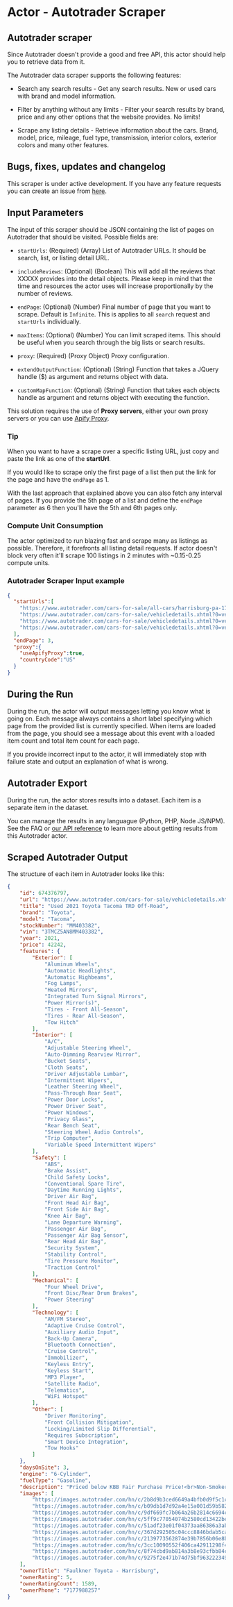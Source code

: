 # Actor - Autotrader Scraper

## Autotrader scraper

Since Autotrader doesn't provide a good and free API, this actor should help you to retrieve data from it.

The Autotrader data scraper supports the following features:

-   Search any search results - Get any search results. New or used cars with brand and model information.

-   Filter by anything without any limits - Filter your search results by brand, price and any other options that the website provides. No limits!

-   Scrape any listing details - Retrieve information about the cars. Brand, model, price, mileage, fuel type, transmission, interior colors, exterior colors and many other features.

## Bugs, fixes, updates and changelog

This scraper is under active development. If you have any feature requests you can create an issue from [here](https://github.com/epctex/autotrader-scraper/issues).


## Input Parameters

The input of this scraper should be JSON containing the list of pages on Autotrader that should be visited. Possible fields are:

- `startUrls`: (Required) (Array) List of Autotrader URLs. It should be search, list, or listing detail URL.

- `includeReviews`: (Optional) (Boolean) This will add all the reviews that XXXXX provides into the detail objects. Please keep in mind that the time and resources the actor uses will increase proportionally by the number of reviews.

- `endPage`: (Optional) (Number) Final number of page that you want to scrape. Default is `Infinite`. This is applies to all `search` request and `startUrls` individually.

- `maxItems`: (Optional) (Number) You can limit scraped items. This should be useful when you search through the big lists or search results.

- `proxy`: (Required) (Proxy Object) Proxy configuration.

- `extendOutputFunction`: (Optional) (String) Function that takes a JQuery handle ($) as argument and returns object with data.

- `customMapFunction`: (Optional) (String) Function that takes each objects handle as argument and returns object with executing the function.

This solution requires the use of **Proxy servers**, either your own proxy servers or you can use [Apify Proxy](https://www.apify.com/docs/proxy).

### Tip

When you want to have a scrape over a specific listing URL, just copy and paste the link as one of the **startUrl**.

If you would like to scrape only the first page of a list then put the link for the page and have the `endPage` as 1.

With the last approach that explained above you can also fetch any interval of pages. If you provide the 5th page of a list and define the `endPage` parameter as 6 then you'll have the 5th and 6th pages only.

### Compute Unit Consumption

The actor optimized to run blazing fast and scrape many as listings as possible. Therefore, it forefronts all listing detail requests. If actor doesn't block very often it'll scrape 100 listings in 2 minutes with ~0.15-0.25 compute units.

### Autotrader Scraper Input example

```json
{
  "startUrls":[
    "https://www.autotrader.com/cars-for-sale/all-cars/harrisburg-pa-17101",
    "https://www.autotrader.com/cars-for-sale/vehicledetails.xhtml?0=vehicledetails.xhtml&listingId=675520329&allListingType=all-cars&city=Harrisburg&state=PA&zip=17101&searchRadius=50&=&isNewSearch=false&referrer=%2Fcars-for-sale%2Fall-cars%2Fharrisburg-pa-17101%3F0%3Dvehicledetails.xhtml%26listingId%3D651889249%26searchRadius%3D50%26&clickType=listing",
    "https://www.autotrader.com/cars-for-sale/vehicledetails.xhtml?0=vehicledetails.xhtml&listingId=675490538&allListingType=all-cars&city=Harrisburg&state=PA&zip=17101&searchRadius=50&=&isNewSearch=false&referrer=%2Fcars-for-sale%2Fall-cars%2Fharrisburg-pa-17101%3F0%3Dvehicledetails.xhtml%26listingId%3D651889249%26searchRadius%3D50%26&clickType=listing",
    "https://www.autotrader.com/cars-for-sale/vehicledetails.xhtml?0=vehicledetails.xhtml&listingId=675749094&allListingType=all-cars&city=Harrisburg&state=PA&zip=17101&searchRadius=50&=&isNewSearch=false&referrer=%2Fcars-for-sale%2Fall-cars%2Fharrisburg-pa-17101%3F0%3Dvehicledetails.xhtml%26listingId%3D651889249%26searchRadius%3D50%26&clickType=listing"
  ],
  "endPage": 3,
  "proxy":{
    "useApifyProxy":true,
    "countryCode":"US"
  }
}


```

## During the Run

During the run, the actor will output messages letting you know what is going on. Each message always contains a short label specifying which page from the provided list is currently specified.
When items are loaded from the page, you should see a message about this event with a loaded item count and total item count for each page.

If you provide incorrect input to the actor, it will immediately stop with failure state and output an explanation of what is wrong.

## Autotrader Export

During the run, the actor stores results into a dataset. Each item is a separate item in the dataset.

You can manage the results in any languague (Python, PHP, Node JS/NPM). See the FAQ or <a href="https://www.apify.com/docs/api" target="blank">our API reference</a> to learn more about getting results from this Autotrader actor.

## Scraped Autotrader Output

The structure of each item in Autotrader looks like this:

```json
{
	"id": 674376797,
	"url": "https://www.autotrader.com/cars-for-sale/vehicledetails.xhtml?listingId=674376797&allListingType=all-cars&city=Harrisburg&state=PA&zip=17101&searchRadius=50&marketExtension=include&isNewSearch=false&showAccelerateBanner=false&sortBy=relevance&numRecords=25&referrer=%2Fcars-for-sale%2Fall-cars%2Fharrisburg-pa-17101%3FsearchRadius%3D50%26marketExtension%3Dinclude%26isNewSearch%3Dfalse%26showAccelerateBanner%3Dfalse%26sortBy%3Drelevance%26numRecords%3D25&clickType=listing",
	"title": "Used 2021 Toyota Tacoma TRD Off-Road",
	"brand": "Toyota",
	"model": "Tacoma",
	"stockNumber": "MM403382",
	"vin": "3TMCZ5AN8MM403382",
	"year": 2021,
	"price": 42242,
	"features": {
		"Exterior": [
			"Aluminum Wheels",
			"Automatic Headlights",
			"Automatic Highbeams",
			"Fog Lamps",
			"Heated Mirrors",
			"Integrated Turn Signal Mirrors",
			"Power Mirror(s)",
			"Tires - Front All-Season",
			"Tires - Rear All-Season",
			"Tow Hitch"
		],
		"Interior": [
			"A/C",
			"Adjustable Steering Wheel",
			"Auto-Dimming Rearview Mirror",
			"Bucket Seats",
			"Cloth Seats",
			"Driver Adjustable Lumbar",
			"Intermittent Wipers",
			"Leather Steering Wheel",
			"Pass-Through Rear Seat",
			"Power Door Locks",
			"Power Driver Seat",
			"Power Windows",
			"Privacy Glass",
			"Rear Bench Seat",
			"Steering Wheel Audio Controls",
			"Trip Computer",
			"Variable Speed Intermittent Wipers"
		],
		"Safety": [
			"ABS",
			"Brake Assist",
			"Child Safety Locks",
			"Conventional Spare Tire",
			"Daytime Running Lights",
			"Driver Air Bag",
			"Front Head Air Bag",
			"Front Side Air Bag",
			"Knee Air Bag",
			"Lane Departure Warning",
			"Passenger Air Bag",
			"Passenger Air Bag Sensor",
			"Rear Head Air Bag",
			"Security System",
			"Stability Control",
			"Tire Pressure Monitor",
			"Traction Control"
		],
		"Mechanical": [
			"Four Wheel Drive",
			"Front Disc/Rear Drum Brakes",
			"Power Steering"
		],
		"Technology": [
			"AM/FM Stereo",
			"Adaptive Cruise Control",
			"Auxiliary Audio Input",
			"Back-Up Camera",
			"Bluetooth Connection",
			"Cruise Control",
			"Immobilizer",
			"Keyless Entry",
			"Keyless Start",
			"MP3 Player",
			"Satellite Radio",
			"Telematics",
			"WiFi Hotspot"
		],
		"Other": [
			"Driver Monitoring",
			"Front Collision Mitigation",
			"Locking/Limited Slip Differential",
			"Requires Subscription",
			"Smart Device Integration",
			"Tow Hooks"
		]
	},
	"daysOnSite": 3,
	"engine": "6-Cylinder",
	"fuelType": "Gasoline",
	"description": "Priced below KBB Fair Purchase Price!<br>Non-Smoker, 120V/400W Deck Mounted AC Power, 6 Speakers, ABS brakes, Air Conditioning, Alloy wheels, Anti-whiplash front head restraints, Apple CarPlay/Android Auto, Auto High-beam Headlights, Black Overfenders, Brake assist, Dual front impact airbags, Dual front side impact airbags, Electronic Stability Control, Engine Immobilizer, Fabric Seat Trim (FD), Front Center Armrest, Front fog lights, Heated door mirrors, Illuminated entry, Low tire pressure warning, Panic alarm, Passenger door bin, Power door mirrors, Power driver seat, Power Sliding Rear Window w/Privacy Glass, Radio: AM/FM Radio, Rear step bumper, Remote keyless entry, Speed control, Split folding rear seat, Steering wheel mounted audio controls, Tachometer, Tilt steering wheel, Traction control, TRD Off Road Package. CARFAX One-Owner. Certified.<br>Cement 2021 Toyota Tacoma TRD Off-Road V6 4WD 6-Speed 3.5L V6 PDI DOHC 24V LEV3-ULEV70 278hp<br><br>Recent Arrival! Odometer is 8707 miles below market average!<br><br>Toyota Certified Used Vehicles Details:<br><br>* Roadside Assistance<br>* Limited Warranty: 12 Month/12,000 Mile (whichever comes first) from TCUV purchase date<br>* Limited Comprehensive Warranty: 12 Month/12,000 Mile (whichever comes first) from certified purchase date. Roadside Assistance for 7 Year / 100,000 Mile<br>* 160 Point Inspection<br>* Vehicle History<br>* Warranty Deductible: $0<br>* Transferable Warranty<br>* Powertrain Limited Warranty: 84 Month/100,000 Mile (whichever comes first) from TCUV purchase dateTacoma 4WD Four Wheel Drive, Locking/Limited Slip Differential, Tow Hitch, Power Steering, ABS, Front Disc/Rear Drum Brakes, Brake Assist, Locking/Limited Slip Differential, Aluminum Wheels, Tires - Front All-Season, Tires - Rear All-Season, Conventional Spare Tire, Tow Hooks, Heated Mirrors, Power Mirror(s), Integrated Turn Signal Mirrors, Intermittent Wipers, Variable Speed Intermittent Wipers, Privacy Glass, Power Door Locks, Daytime Running Lights, Automatic Headlights, Automatic Highbeams, Fog Lamps, AM/FM Stereo, Satellite Radio, MP3 Player, Bluetooth Connection, Auxiliary Audio Input, Smart Device Integration, Requires Subscription, Steering Wheel Audio Controls, Power Driver Seat, Bucket Seats, Driver Adjustable Lumbar, Pass-Through Rear Seat, Rear Bench Seat, Adjustable Steering Wheel, Trip Computer, Power Windows, WiFi Hotspot, Leather Steering Wheel, Keyless Entry, Power Door Locks, Keyless Entry, Power Door Locks, Keyless Start, Cruise Control, Adaptive Cruise Control, A/C, Cloth Seats, Auto-Dimming Rearview Mirror, Power Windows, Power Door Locks, Trip Computer, Security System, Immobilizer, Traction Control, Stability Control, Traction Control, Front Side Air Bag, Telematics, Requires Subscription, Lane Departure Warning, Front Collision Mitigation, Driver Monitoring, Tire Pressure Monitor, Front Head Air Bag, Rear Head Air Bag, Passenger Air Bag Sensor, Knee Air Bag, Driver Air Bag, Passenger Air Bag, Child Safety Locks, Back-Up Camera",
	"images": [
		"https://images.autotrader.com/hn/c/2b8d9b3ced6649a4bfb0d9f5c1c604ec.jpg",
		"https://images.autotrader.com/hn/c/b09db1d7d92a4e15a001d59b582cd084.jpg",
		"https://images.autotrader.com/hn/c/9df669fc7b064a26b2814c6694c87004.jpg",
		"https://images.autotrader.com/hn/c/5ff9c77054074b2580cd13422bee7032.jpg",
		"https://images.autotrader.com/hn/c/51adf23e01f04373aa86386a3abbf379.jpg",
		"https://images.autotrader.com/hn/c/367d292505c04ccc8846bdab5ca134f3.jpg",
		"https://images.autotrader.com/hn/c/2139773562874e39b7856b06e8be4186.jpg",
		"https://images.autotrader.com/hn/c/3cc10090552f406ca42911298f4c93b2.jpg",
		"https://images.autotrader.com/hn/c/8f74cbd9ab814a3b8e93cfbb84c7d774.jpg",
		"https://images.autotrader.com/hn/c/9275f2e471b74d75bf963222349cab87.jpg"
	],
	"ownerTitle": "Faulkner Toyota - Harrisburg",
	"ownerRating": 5,
	"ownerRatingCount": 1589,
	"ownerPhone": "7177988257"
}
```
